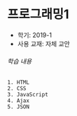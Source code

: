 # 프로그래밍1
* 학기: 2019-1
* 사용 교재: 자체 교안

###### 학습 내용
```
1. HTML
2. CSS
3. JavaScript
4. Ajax
5. JSON
```
